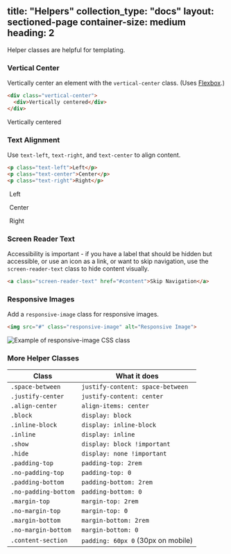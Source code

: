 title: "Helpers"
collection_type: "docs"
layout: sectioned-page
container-size: medium
heading: 2
---

Helper classes are helpful for templating.

### Vertical Center
Vertically center an element with the <code>vertical-center</code> class. (Uses <a href="http://caniuse.com/#search=flexbox" target="_blank">Flexbox</a>.)

~~~ html
<div class="vertical-center">
  <div>Vertically centered</div>
</div>
~~~

<div class="vertical-center">
  <div>Vertically centered</div>
</div>

### Text Alignment
Use <code>text-left</code>, <code>text-right</code>, and <code>text-center</code> to align content.

~~~ html
<p class="text-left">Left</p>
<p class="text-center">Center</p>
<p class="text-right">Right</p>
~~~

<p class="text-left">
  <span class="example" style="padding: 5px;">Left</span>
</p>
<p class="text-center">
  <span class="example" style="padding: 5px;">Center</span>
</p>
<p class="text-right">
  <span class="example" style="padding: 5px;">Right</span>
</p>

### Screen Reader Text
Accessibility is important - if you have a label that should be hidden but accessible, or use an icon as a link, or want to skip navigation, use the <code>screen-reader-text</code> class to hide content visually.

~~~ html
<a class="screen-reader-text" href="#content">Skip Navigation</a>
~~~

### Responsive Images
Add a <code>responsive-image</code> class for responsive images.

~~~ html
<img src="#" class="responsive-image" alt="Responsive Image">
~~~

<img src="https://placehold.it/1000x100" class="responsive-image" alt="Example of responsive-image CSS class"/>

### More Helper Classes
<table>
  <thead>
    <tr>
      <th>Class</th>
      <th>What it does</th>
    </tr>
  </thead>
    <tr>
      <td>
        <code>.space-between</code>
      </td>
      <td>
        <code>justify-content: space-between</code>
      </td>
    </tr>
    <tr>
      <td>
        <code>.justify-center</code>
      </td>
      <td>
        <code>justify-content: center</code>
      </td>
    </tr>
    <tr>
      <td>
        <code>.align-center</code>
      </td>
      <td>
        <code>align-items: center</code>
      </td>
    </tr>
    <tr>
      <td>
        <code>.block</code>
      </td>
      <td>
        <code>display: block</code>
                    </td>
                  </tr>
                  <tr>
                    <td>
                      <code>.inline-block</code>
                    </td>
                    <td>
                      <code>display: inline-block</code>
                    </td>
                  </tr>
                  <tr>
                    <td>
                      <code>.inline</code>
                    </td>
                    <td>
                      <code>display: inline</code>
                    </td>
                  </tr>
                  <tr>
                    <td>
                      <code>.show</code>
                    </td>
                    <td>
                      <code>display: block !important</code>
                    </td>
                  </tr>
                  <tr>
                    <td>
                      <code>.hide</code>
                    </td>
                    <td>
                      <code>display: none !important</code>
                    </td>
                  </tr>
                  <tr>
                    <td>
                      <code>.padding-top</code>
                    </td>
                    <td>
                      <code>padding-top: 2rem</code>
                    </td>
                  </tr>
                  <tr>
                    <td>
                      <code>.no-padding-top</code>
                    </td>
                    <td>
                      <code>padding-top: 0</code>
                    </td>
                  </tr>
                  <tr>
                    <td>
                      <code>.padding-bottom</code>
                    </td>
                    <td>
                      <code>padding-bottom: 2rem</code>
                    </td>
                  </tr>
                  <tr>
                    <td>
                      <code>.no-padding-bottom</code>
                    </td>
                    <td>
                      <code>padding-bottom: 0</code>
                    </td>
                  </tr>
                  <tr>
                    <td>
                      <code>.margin-top</code>
                    </td>
                    <td>
                      <code>margin-top: 2rem</code>
                    </td>
                  </tr>
                  <tr>
                    <td>
                      <code>.no-margin-top</code>
                    </td>
                    <td>
                      <code>margin-top: 0</code>
                    </td>
                  </tr>
                  <tr>
                    <td>
                      <code>.margin-bottom</code>
                    </td>
                    <td>
                      <code>margin-bottom: 2rem</code>
                    </td>
                  </tr>
                  <tr>
                    <td>
                      <code>.no-margin-bottom</code>
                    </td>
                    <td>
                      <code>margin-bottom: 0</code>
                    </td>
                  </tr>
                  <tr>
                    <td>
                      <code>.content-section</code>
                    </td>
                    <td><code>padding: 60px 0</code> (30px on mobile)</td>
                  </tr>
                </table>
              </article>
            </section>
